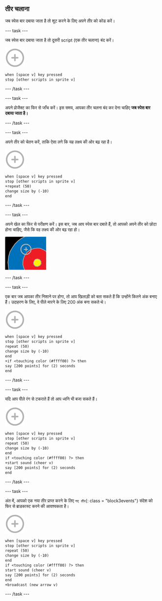 ## तीर चलाना

जब स्पेस बार दबाया जाता है तो शूट करने के लिए अपने तीर को कोड करें।

\--- task \---

जब स्पेस बार दबाया जाता है तो दूसरी script (एक तीर चलाना) बंद करें। 

![निशाना sprite](images/target-sprite.png)

```blocks3
when [space v] key pressed
stop [other scripts in sprite v]
```

\--- /task \---

\--- task \---

अपने प्रोजैक्ट का फिर से जाँच करें। इस समय, आपका तीर चलना बंद कर देना चाहिए **जब स्पेस बार दबाया जाता है।**

\--- /task \---

\--- task \---

अपने तीर को चेतन करें, ताकि ऐसा लगे कि यह लक्ष्य की ओर बढ़ रहा है।

![लक्ष्य sprite](images/target-sprite.png)

```blocks3
when [space v] key pressed
stop [other scripts in sprite v]
+repeat (50)
change size by (-10)
end
```

\--- /task \---

\--- task \---

अपने खेल का फिर से परीक्षण करें। इस बार, जब आप स्पेस बार दबाते हैं, तो आपको अपने तीर को छोटा होना चाहिए, जैसे कि वह लक्ष्य की ओर बढ़ रहा हो।

![लक्ष्य के साथ बाल पार करना](images/archery-animate-test.png)

\--- /task \---

\--- task \---

एक बार जब आपका तीर निशाने पर होगा, तो आप खिलाड़ी को बता सकते हैं कि उन्होंने कितने अंक बनाए हैं। उदाहरण के लिए, वे पीले मारने के लिए 200 अंक बना सकते थे।

![target sprite](images/target-sprite.png)

```blocks3
when [space v] key pressed
stop [other scripts in sprite v]
repeat (50)
change size by (-10)
end
+if <touching color (#ffff00) ?> then
say [200 points] for (2) seconds
end
```

\--- /task \---

\--- task \---

यदि आप पीले रंग से टकराते हैं तो आप ध्वनि भी बजा सकते हैं।

![लक्ष्य sprite](images/target-sprite.png)

```blocks3
when [space v] key pressed
stop [other scripts in sprite v]
repeat (50)
change size by (-10)
end
if <touching color (#ffff00) ?> then
+start sound (cheer v)
say [200 points] for (2) seconds
end
```

\--- /task \---

\--- task \---

अंत में, आपको एक नया तीर प्राप्त करने के लिए `नए तीर`{: class = "block3events"} संदेश को फिर से ब्राडकास्ट करने की आवश्यकता है।

![लक्ष्य sprite](images/target-sprite.png)

```blocks3
when [space v] key pressed
stop [other scripts in sprite v]
repeat (50)
change size by (-10)
end
if <touching color (#ffff00) ?> then
start sound (cheer v)
say [200 points] for (2) seconds
end
+broadcast (new arrow v)
```

\--- /task \---
